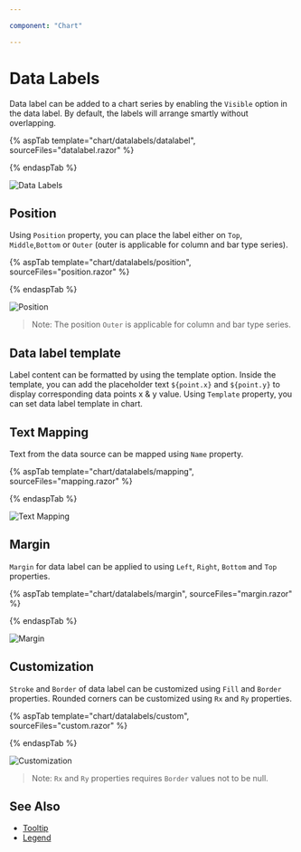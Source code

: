 ```yaml
---

component: "Chart"

---
```


# Data Labels

Data label can be added to a chart series by enabling the `Visible` option in the data label. By default, the labels will arrange smartly without overlapping.

{% aspTab template="chart/datalabels/datalabel", sourceFiles="datalabel.razor" %}

{% endaspTab %}

![Data Labels](images/data-label/datalabel-razor.png)

## Position

Using `Position` property, you can place the label either on `Top`, `Middle`,`Bottom` or `Outer` (outer is applicable for column and bar type series).

{% aspTab template="chart/datalabels/position", sourceFiles="position.razor" %}

{% endaspTab %}

![Position](images/data-label/position-razor.png)

>Note: The position `Outer` is applicable for column and bar type series.

## Data label template

Label content can be formatted by using the template option. Inside the template, you can add the placeholder text `${point.x}` and `${point.y}` to display corresponding data points x & y value.
Using `Template` property, you can set data label template
in chart.

## Text Mapping

Text from the data source can be mapped using `Name` property.

{% aspTab template="chart/datalabels/mapping", sourceFiles="mapping.razor" %}

{% endaspTab %}

![Text Mapping](images/data-label/mapping-razor.png)

## Margin

`Margin` for data label can be applied to using `Left`, `Right`, `Bottom` and `Top` properties.

{% aspTab template="chart/datalabels/margin", sourceFiles="margin.razor" %}

{% endaspTab %}

![Margin](images/data-label/margin-razor.png)

## Customization

`Stroke` and `Border` of data label can be customized using `Fill` and `Border` properties. Rounded corners can be customized using `Rx` and `Ry` properties.

{% aspTab template="chart/datalabels/custom", sourceFiles="custom.razor" %}

{% endaspTab %}

![Customization](images/data-label/custom-razor.png)

>Note: `Rx` and `Ry` properties requires `Border` values not to be null.

## See Also

* [Tooltip](./tool-tip)
* [Legend](./legend)